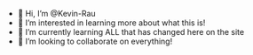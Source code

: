 - 👋 Hi, I’m @Kevin-Rau
- 👀 I’m interested in learning more about what this is!
- 🌱 I’m currently learning ALL that has changed here on the site
- 💞️ I’m looking to collaborate on everything!

<!---
Kevin-Rau/Kevin-Rau is a ✨ special ✨ repository because its `README.md` (this file) appears on your GitHub profile.
You can click the Preview link to take a look at your changes.
--->
